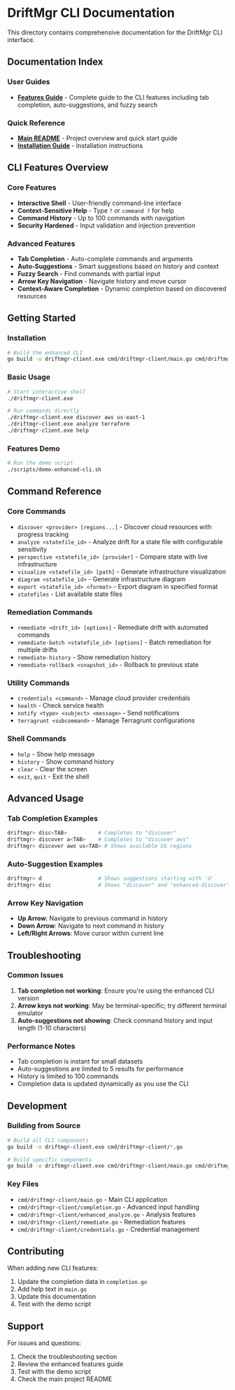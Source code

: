 # DriftMgr CLI Documentation

This directory contains comprehensive documentation for the DriftMgr CLI interface.

## Documentation Index

### User Guides
- **[Features Guide](enhanced-features-guide.md)** - Complete guide to the CLI features including tab completion, auto-suggestions, and fuzzy search

### Quick Reference
- **[Main README](../../README.md)** - Project overview and quick start guide
- **[Installation Guide](../../README.md#installation)** - Installation instructions

## CLI Features Overview

### Core Features
- **Interactive Shell** - User-friendly command-line interface
- **Context-Sensitive Help** - Type `?` or `command ?` for help
- **Command History** - Up to 100 commands with navigation
- **Security Hardened** - Input validation and injection prevention

### Advanced Features
- **Tab Completion** - Auto-complete commands and arguments
- **Auto-Suggestions** - Smart suggestions based on history and context
- **Fuzzy Search** - Find commands with partial input
- **Arrow Key Navigation** - Navigate history and move cursor
- **Context-Aware Completion** - Dynamic completion based on discovered resources

## Getting Started

### Installation
```bash
# Build the enhanced CLI
go build -o driftmgr-client.exe cmd/driftmgr-client/main.go cmd/driftmgr-client/completion.go cmd/driftmgr-client/enhanced_analyze.go cmd/driftmgr-client/remediate.go cmd/driftmgr-client/credentials.go
```

### Basic Usage
```bash
# Start interactive shell
./driftmgr-client.exe

# Run commands directly
./driftmgr-client.exe discover aws us-east-1
./driftmgr-client.exe analyze terraform
./driftmgr-client.exe help
```

### Features Demo
```bash
# Run the demo script
./scripts/demo-enhanced-cli.sh
```

## Command Reference

### Core Commands
- `discover <provider> [regions...]` - Discover cloud resources with progress tracking
- `analyze <statefile_id>` - Analyze drift for a state file with configurable sensitivity
- `perspective <statefile_id> [provider]` - Compare state with live infrastructure
- `visualize <statefile_id> [path]` - Generate infrastructure visualization
- `diagram <statefile_id>` - Generate infrastructure diagram
- `export <statefile_id> <format>` - Export diagram in specified format
- `statefiles` - List available state files



### Remediation Commands
- `remediate <drift_id> [options]` - Remediate drift with automated commands
- `remediate-batch <statefile_id> [options]` - Batch remediation for multiple drifts
- `remediate-history` - Show remediation history
- `remediate-rollback <snapshot_id>` - Rollback to previous state

### Utility Commands
- `credentials <command>` - Manage cloud provider credentials
- `health` - Check service health
- `notify <type> <subject> <message>` - Send notifications
- `terragrunt <subcommand>` - Manage Terragrunt configurations

### Shell Commands
- `help` - Show help message
- `history` - Show command history
- `clear` - Clear the screen
- `exit`, `quit` - Exit the shell

## Advanced Usage

### Tab Completion Examples
```bash
driftmgr> disc<TAB>          # Completes to "discover"
driftmgr> discover a<TAB>    # Completes to "discover aws"
driftmgr> discover aws us<TAB> # Shows available US regions
```

### Auto-Suggestion Examples
```bash
driftmgr> d                  # Shows suggestions starting with 'd'
driftmgr> disc               # Shows "discover" and "enhanced-discover"
```

### Arrow Key Navigation
- **Up Arrow**: Navigate to previous command in history
- **Down Arrow**: Navigate to next command in history
- **Left/Right Arrows**: Move cursor within current line

## Troubleshooting

### Common Issues
1. **Tab completion not working**: Ensure you're using the enhanced CLI version
2. **Arrow keys not working**: May be terminal-specific; try different terminal emulator
3. **Auto-suggestions not showing**: Check command history and input length (1-10 characters)

### Performance Notes
- Tab completion is instant for small datasets
- Auto-suggestions are limited to 5 results for performance
- History is limited to 100 commands
- Completion data is updated dynamically as you use the CLI

## Development

### Building from Source
```bash
# Build all CLI components
go build -o driftmgr-client.exe cmd/driftmgr-client/*.go

# Build specific components
go build -o driftmgr-client.exe cmd/driftmgr-client/main.go cmd/driftmgr-client/completion.go
```

### Key Files
- `cmd/driftmgr-client/main.go` - Main CLI application
- `cmd/driftmgr-client/completion.go` - Advanced input handling
- `cmd/driftmgr-client/enhanced_analyze.go` - Analysis features
- `cmd/driftmgr-client/remediate.go` - Remediation features
- `cmd/driftmgr-client/credentials.go` - Credential management

## Contributing

When adding new CLI features:
1. Update the completion data in `completion.go`
2. Add help text in `main.go`
3. Update this documentation
4. Test with the demo script

## Support

For issues and questions:
1. Check the troubleshooting section
2. Review the enhanced features guide
3. Test with the demo script
4. Check the main project README
